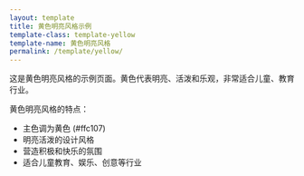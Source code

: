 ```yaml
---
layout: template
title: 黄色明亮风格示例
template-class: template-yellow
template-name: 黄色明亮风格
permalink: /template/yellow/
---
```


<p>这是黄色明亮风格的示例页面。黄色代表明亮、活泼和乐观，非常适合儿童、教育行业。</p>

<p>黄色明亮风格的特点：</p>
<ul>
  <li>主色调为黄色 (#ffc107)</li>
  <li>明亮活泼的设计风格</li>
  <li>营造积极和快乐的氛围</li>
  <li>适合儿童教育、娱乐、创意等行业</li>
</ul>